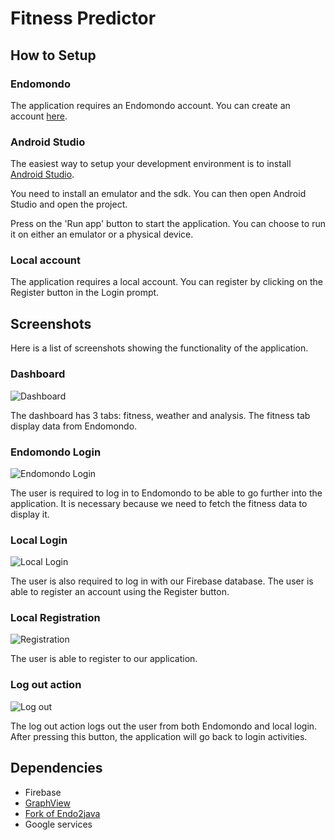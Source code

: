 # Fitness Predictor

## How to Setup

### Endomondo

The application requires an Endomondo account. You can create an account
[here](https://www.endomondo.com/).

### Android Studio

The easiest way to setup your development environment is to install [Android
Studio](https://developer.android.com/studio/install).

You need to install an emulator and the sdk. You can then open Android Studio
and open the project.

Press on the 'Run app' button to start the application. You can choose to run it
on either an emulator or a physical device.

### Local account

The application requires a local account. You can register by clicking on the
Register button in the Login prompt.

## Screenshots

Here is a list of screenshots showing the functionality of the application.

### Dashboard

![Dashboard](screenshots/dashboard.png)

The dashboard has 3 tabs: fitness, weather and analysis. The fitness tab display
data from Endomondo.

### Endomondo Login

![Endomondo Login](screenshots/endomondo_login.png)

The user is required to log in to Endomondo to be able to go further into the
application. It is necessary because we need to fetch the fitness data to
display it.

### Local Login

![Local Login](screenshots/local_login.png)

The user is also required to log in with our Firebase database. The user is able
to register an account using the Register button.

### Local Registration

![Registration](screenshots/local_registration.png)

The user is able to register to our application.

### Log out action

![Log out](screenshots/logout_action.png)

The log out action logs out the user from both Endomondo and local login. After
pressing this button, the application will go back to login activities.

## Dependencies

- Firebase
- [GraphView](www.android-graphview.org/)
- [Fork of Endo2java](https://github.com/tomleb/endo2java/)
- Google services
